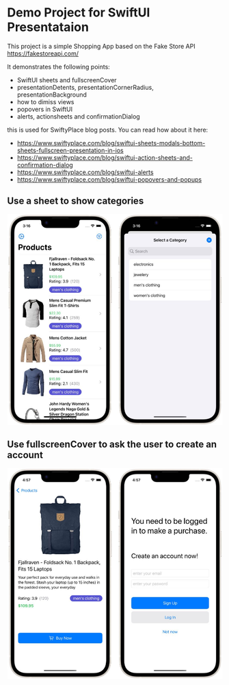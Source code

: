 # Demo Project for SwiftUI Presentataion

This project is a simple Shopping App based on the  Fake Store API https://fakestoreapi.com/

It demonstrates the following points:
- SwiftUI sheets and fullscreenCover
- presentationDetents, presentationCornerRadius, presentationBackground
- how to dimiss views 
- popovers in SwiftUI
- alerts, actionsheets and confirmationDialog

this is used for SwiftyPlace blog posts. You can read how about it here:
- https://www.swiftyplace.com/blog/swiftui-sheets-modals-bottom-sheets-fullscreen-presentation-in-ios
- https://www.swiftyplace.com/blog/swiftui-action-sheets-and-confirmation-dialog
- https://www.swiftyplace.com/blog/swiftui-alerts
- https://www.swiftyplace.com/blog/swiftui-popovers-and-popups

## Use a sheet to show categories
![](images/swiftui_shopping_app_sheet_filter.jpg)

## Use fullscreenCover to ask the user to create an account
![](images/swiftui_shopping_app_fullscreencover.jpg)

